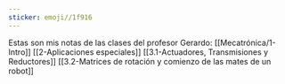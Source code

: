 ```yaml
---
sticker: emoji//1f916
---
```

Estas son mis notas de las clases del profesor Gerardo:
[[Mecatrónica/1-Intro]]
[[2-Aplicaciones especiales]]
[[3.1-Actuadores, Transmisiones y Reductores]]
[[3.2-Matrices de rotación y comienzo de las mates de un robot]]